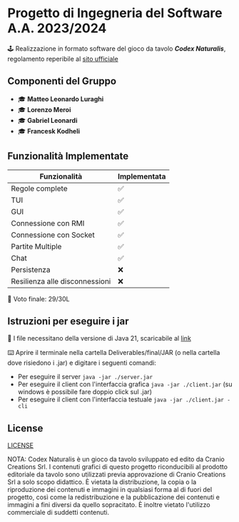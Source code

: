 # Progetto di Ingegneria del Software A.A. 2023/2024

🕹️ Realizzazione in formato software del gioco da tavolo ***Codex Naturalis***, regolamento reperibile al 
[sito ufficiale](https://www.craniocreations.it/storage/media/product_downloads/126/1516/CODEX_ITA_Rules_compressed.pdf)

## Componenti del Gruppo

- 🎓 **Matteo Leonardo Luraghi**
- 🎓 **Lorenzo Meroi**
- 🎓 **Gabriel Leonardi**
- 🎓 **Francesk Kodheli**

## Funzionalità Implementate

| Funzionalità                      | Implementata |
|-----------------------------------|--------------|
| Regole complete                   | ✅           |
| TUI                               | ✅           |
| GUI                               | ✅           |
| Connessione con RMI               | ✅           |
| Connessione con Socket            | ✅           |
| Partite Multiple                  | ✅           |
| Chat                              | ✅           |
| Persistenza                       | ❌           |
| Resilienza alle disconnessioni    | ❌           |

🎯 Voto finale: 29/30L

## Istruzioni per eseguire i jar

📂 I file necessitano della versione di Java 21, scaricabile al [link](https://www.oracle.com/it/java/technologies/downloads/)

⌨️  Aprire il terminale nella cartella Deliverables/final/JAR (o nella cartella dove risiedono i .jar) e digitare i seguenti comandi:
- Per eseguire il server `java -jar ./server.jar`
- Per eseguire il client con l'interfaccia grafica `java -jar ./client.jar` (su windows è possibile fare doppio click sul .jar)
- Per eseguire il client con l'interfaccia testuale `java -jar ./client.jar -cli`

## License

[LICENSE](LICENSE)

NOTA: Codex Naturalis è un gioco da tavolo sviluppato ed edito da Cranio Creations 
Srl. I contenuti grafici di questo progetto riconducibili al prodotto 
editoriale da tavolo sono utilizzati previa approvazione di Cranio Creations 
Srl a solo scopo didattico. È vietata la distribuzione, la copia o la 
riproduzione dei contenuti e immagini in qualsiasi forma al di fuori del 
progetto, così come la redistribuzione e la pubblicazione dei contenuti e 
immagini a fini diversi da quello sopracitato. È inoltre vietato l'utilizzo 
commerciale di suddetti contenuti.
